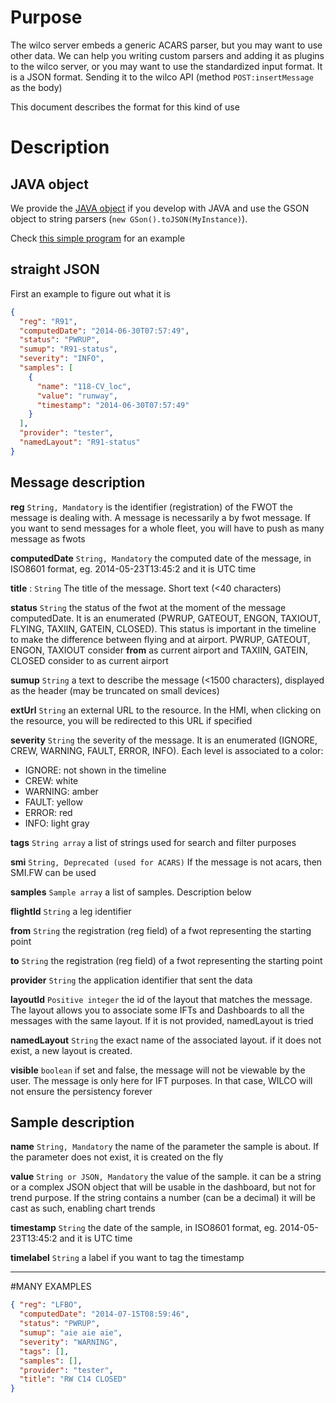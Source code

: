 # Purpose

The wilco server embeds a generic ACARS parser, but you may want to use other data. We can help you writing custom parsers and adding it as plugins to the wilco server, or you may want to use the standardized input format. It is a JSON format. Sending it to the wilco API (method `POST:insertMessage` as the body)

This document describes the format for this kind of use

# Description
## JAVA object
We provide the [JAVA object](https://github.com/flightwatching/wilco-api/blob/master/java/com/fw/wilco/api/InputMessageV3IO.java) if you develop with JAVA and use the GSON object to string parsers (`new GSon().toJSON(MyInstance)`).

Check [this simple program](https://github.com/flightwatching/wilco-api/blob/master/java/com/fw/wilco/api/examples/InsertMessage.java) for an example

## straight JSON

First an example to figure out what it is
```json
{
  "reg": "R91",
  "computedDate": "2014-06-30T07:57:49",
  "status": "PWRUP",
  "sumup": "R91-status",
  "severity": "INFO",
  "samples": [
    {
      "name": "118-CV_loc",
      "value": "runway",
      "timestamp": "2014-06-30T07:57:49"
    }
  ],
  "provider": "tester",
  "namedLayout": "R91-status"
}
```
## Message description
**reg** `String, Mandatory` is the identifier (registration) of the FWOT the message is dealing with. A message is necessarily a by fwot message. If you want to send messages for a whole fleet, you will have to push as many message as fwots


**computedDate** `String, Mandatory` the computed date of the message, in ISO8601 format, eg. 2014-05-23T13:45:2 and it is UTC time

**title** : `String` The title of the message. Short text (<40 characters)

**status** `String` the status of the fwot at the moment of the message computedDate. It is an enumerated (PWRUP, GATEOUT, ENGON, TAXIOUT, FLYING, TAXIIN, GATEIN, CLOSED). This status is important in the timeline to make the difference between flying and at airport. PWRUP, GATEOUT, ENGON, TAXIOUT consider **from** as current airport and  TAXIIN, GATEIN, CLOSED consider to as current airport

**sumup** `String` a text to describe the message (<1500 characters), displayed as the header (may be truncated on small devices)

**extUrl** `String` an external URL to the resource. In the HMI, when clicking on the resource, you will be redirected to this URL if specified

**severity** `String` the severity of the message. It is an enumerated (IGNORE, CREW, WARNING, FAULT, ERROR, INFO). Each level is associated to a color:
* IGNORE: not shown in the timeline
* CREW: white
* WARNING: amber
* FAULT: yellow
* ERROR: red
* INFO: light gray

**tags** `String array` a list of strings used for search and filter purposes

**smi** `String, Deprecated (used for ACARS)` If the message is not acars, then SMI.FW can be used

**samples** `Sample array` a list of samples. Description below

**flightId** `String` a leg identifier

**from** `String` the registration (reg field) of a fwot representing the starting point

**to** `String` the registration (reg field) of a fwot representing the starting point

**provider** `String` the application identifier that sent the data

**layoutId** `Positive integer` the id of the layout that matches the message. The layout allows you to associate some IFTs and Dashboards to all the messages with the same layout. If it is not provided, namedLayout is tried

**namedLayout** `String` the exact name of the associated layout. if it does not exist, a new layout is created. 

**visible** `boolean` if set and false, the message will not be viewable by the user. The message is only here for IFT purposes. In that case, WILCO will not ensure the persistency forever


## Sample description

**name** `String, Mandatory` the name of the parameter the sample is about. If the parameter does not exist, it is created on the fly

**value** `String or JSON, Mandatory` the value of the sample. it can be a string or a complex JSON object that will be usable in the dashboard, but not for trend purpose. If the string contains a number (can be a decimal) it will be cast as such, enabling chart trends

**timestamp**  `String` the date of the sample, in ISO8601 format, eg. 2014-05-23T13:45:2 and it is UTC time 

**timelabel** `String` a label if you want to tag the timestamp

---
#MANY EXAMPLES

```json
{ "reg": "LFBO", 
  "computedDate": "2014-07-15T08:59:46", 
  "status": "PWRUP", 
  "sumup": "aie aie aie", 
  "severity": "WARNING", 
  "tags": [], 
  "samples": [], 
  "provider": "tester", 
  "title": "RW C14 CLOSED" 
}
```